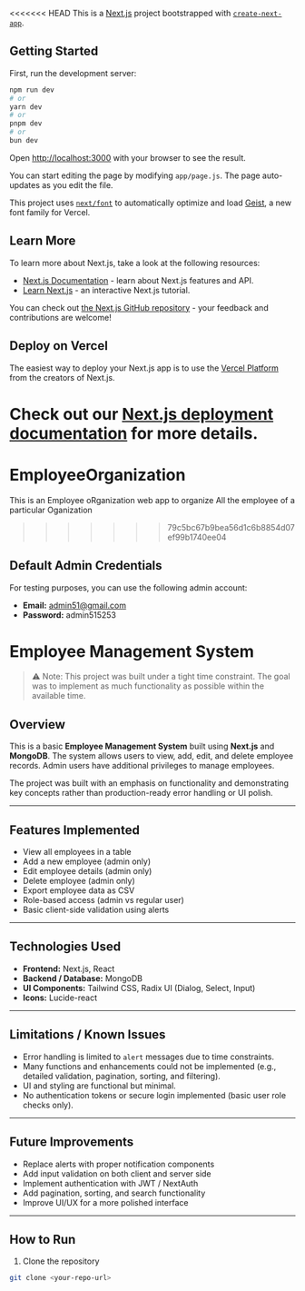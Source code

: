 <<<<<<< HEAD
This is a [Next.js](https://nextjs.org) project bootstrapped with [`create-next-app`](https://github.com/vercel/next.js/tree/canary/packages/create-next-app).

## Getting Started

First, run the development server:

```bash
npm run dev
# or
yarn dev
# or
pnpm dev
# or
bun dev
```

Open [http://localhost:3000](http://localhost:3000) with your browser to see the result.

You can start editing the page by modifying `app/page.js`. The page auto-updates as you edit the file.

This project uses [`next/font`](https://nextjs.org/docs/app/building-your-application/optimizing/fonts) to automatically optimize and load [Geist](https://vercel.com/font), a new font family for Vercel.

## Learn More

To learn more about Next.js, take a look at the following resources:

- [Next.js Documentation](https://nextjs.org/docs) - learn about Next.js features and API.
- [Learn Next.js](https://nextjs.org/learn) - an interactive Next.js tutorial.

You can check out [the Next.js GitHub repository](https://github.com/vercel/next.js) - your feedback and contributions are welcome!

## Deploy on Vercel

The easiest way to deploy your Next.js app is to use the [Vercel Platform](https://vercel.com/new?utm_medium=default-template&filter=next.js&utm_source=create-next-app&utm_campaign=create-next-app-readme) from the creators of Next.js.

Check out our [Next.js deployment documentation](https://nextjs.org/docs/app/building-your-application/deploying) for more details.
=======
# EmployeeOrganization
This is an Employee oRganization web app to organize All the employee of a particular Oganization 

>>>>>>> 79c5bc67b9bea56d1c6b8854d07ef99b1740ee04
## Default Admin Credentials
For testing purposes, you can use the following admin account:

- **Email:** admin51@gmail.com  
- **Password:** admin515253
# Employee Management System

> ⚠️ Note: This project was built under a tight time constraint. The goal was to implement as much functionality as possible within the available time.  

## Overview
This is a basic **Employee Management System** built using **Next.js** and **MongoDB**. The system allows users to view, add, edit, and delete employee records. Admin users have additional privileges to manage employees.  

The project was built with an emphasis on functionality and demonstrating key concepts rather than production-ready error handling or UI polish.

---

## Features Implemented
- View all employees in a table
- Add a new employee (admin only)
- Edit employee details (admin only)
- Delete employee (admin only)
- Export employee data as CSV
- Role-based access (admin vs regular user)
- Basic client-side validation using alerts

---

## Technologies Used
- **Frontend:** Next.js, React
- **Backend / Database:** MongoDB
- **UI Components:** Tailwind CSS, Radix UI (Dialog, Select, Input)
- **Icons:** Lucide-react

---

## Limitations / Known Issues
- Error handling is limited to `alert` messages due to time constraints.
- Many functions and enhancements could not be implemented (e.g., detailed validation, pagination, sorting, and filtering).
- UI and styling are functional but minimal.
- No authentication tokens or secure login implemented (basic user role checks only).

---

## Future Improvements
- Replace alerts with proper notification components
- Add input validation on both client and server side
- Implement authentication with JWT / NextAuth
- Add pagination, sorting, and search functionality
- Improve UI/UX for a more polished interface

---

## How to Run
1. Clone the repository  
```bash
git clone <your-repo-url>
